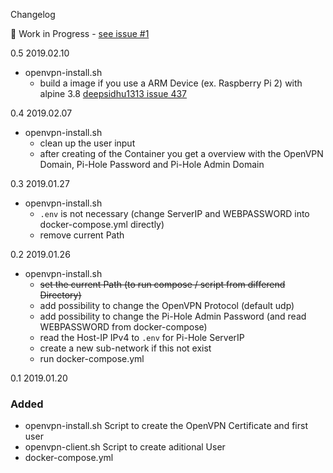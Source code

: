Changelog 

:construction: Work in Progress - [see issue #1](https://github.com/mr-bolle/docker-openvpn-pihole/issues/1)

0.5 2019.02.10
- openvpn-install.sh
  - build a image if you use a ARM Device (ex. Raspberry Pi 2) with alpine 3.8 [deepsidhu1313 issue 437](https://github.com/kylemanna/docker-openvpn/issues/437#issuecomment-460019016)

0.4 2019.02.07
- openvpn-install.sh
  - clean up the user input
  - after creating of the Container you get a overview with the OpenVPN Domain, Pi-Hole Password and Pi-Hole Admin Domain

0.3 2019.01.27
- openvpn-install.sh
  - `.env` is not necessary (change ServerIP and WEBPASSWORD into docker-compose.yml directly)
  - remove current Path

0.2 2019.01.26
- openvpn-install.sh
  - ~~set the current Path (to run compose / script from differend Directory)~~
  - add possibility to change the OpenVPN Protocol (default udp)
  - add possibility to change the Pi-Hole Admin Password (and read WEBPASSWORD from docker-compose)
  - read the Host-IP IPv4 to `.env` for Pi-Hole ServerIP
  - create a new sub-network if this not exist
  - run docker-compose.yml

0.1 2019.01.20
### Added
- openvpn-install.sh Script to create the OpenVPN Certificate and first user
- openvpn-client.sh Script to create aditional User
- docker-compose.yml 
